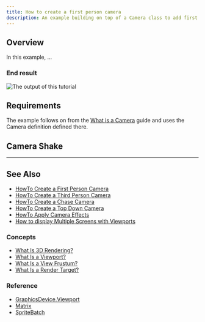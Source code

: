 ```yaml
---
title: How to create a first person camera
description: An example building on top of a Camera class to add first person movement.
---
```


## Overview

In this example, ...

### End result

![The output of this tutorial](../images/HowTo_AnimateSprite_Final.gif)

## Requirements

The example follows on from the [What is a Camera](../../../whatis/graphics/WhatIs_Camera.md) guide and uses the Camera definition defined there.

## Camera Shake

---

## See Also

- [HowTo Create a First Person Camera](HowTo_Create_First_Person_Camera.md)
- [HowTo Create a Third Person Camera](HowTo_Create_Third_Person_Camera.md)
- [HowTo Create a Chase Camera](HowTo_Create_Chase_Camera.md)
- [HowTo Create a Top Down Camera](HowTo_Create_Top_Down_Camera.md)
- [HowTo Apply Camera Effects](HowTo_Apply_Camera_Effects.md)
- [How to display Multiple Screens with Viewports](../HowTo_UseViewportForSplitscreenGaming.md)

### Concepts

- [What Is 3D Rendering?](WhatIs_3DRendering.md)
- [What Is a Viewport?](../../whatis/graphics/WhatIs_Viewport.md)
- [What Is a View Frustum?](WhatIs_ViewFrustum.md)
- [What Is a Render Target?](WhatIs_Render_Target.md)

### Reference

- [GraphicsDevice.Viewport](xref:Microsoft.Xna.Framework.Graphics.GraphicsDevice)
- [Matrix](xref:Microsoft.Xna.Framework.Matrix)
- [SpriteBatch](xref:Microsoft.Xna.Framework.Graphics.SpriteBatch)
